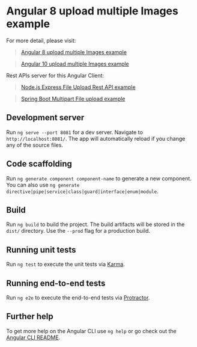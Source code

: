 # Angular 8 upload multiple Images example

For more detail, please visit:
> [Angular 8 upload multiple Images example](https://bezkoder.com/angular-8-upload-multiple-images/)

> [Angular 10 upload multiple Images example](https://bezkoder.com/angular-10-upload-multiple-images/)

Rest APIs server for this Angular Client:
> [Node.js Express File Upload Rest API example](https://bezkoder.com/node-js-express-file-upload/)

> [Spring Boot Multipart File upload example](https://bezkoder.com/spring-boot-file-upload/)

## Development server

Run `ng serve --port 8081` for a dev server. Navigate to `http://localhost:8081/`. The app will automatically reload if you change any of the source files.

## Code scaffolding

Run `ng generate component component-name` to generate a new component. You can also use `ng generate directive|pipe|service|class|guard|interface|enum|module`.

## Build

Run `ng build` to build the project. The build artifacts will be stored in the `dist/` directory. Use the `--prod` flag for a production build.

## Running unit tests

Run `ng test` to execute the unit tests via [Karma](https://karma-runner.github.io).

## Running end-to-end tests

Run `ng e2e` to execute the end-to-end tests via [Protractor](http://www.protractortest.org/).

## Further help

To get more help on the Angular CLI use `ng help` or go check out the [Angular CLI README](https://github.com/angular/angular-cli/blob/master/README.md).

